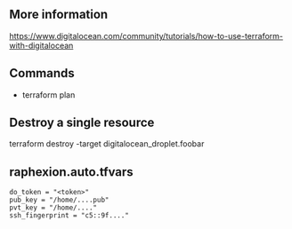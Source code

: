 ## More information

https://www.digitalocean.com/community/tutorials/how-to-use-terraform-with-digitalocean

## Commands

- terraform plan

## Destroy a single resource

terraform destroy -target digitalocean_droplet.foobar

## raphexion.auto.tfvars


```
do_token = "<token>"
pub_key = "/home/....pub"
pvt_key = "/home/...."
ssh_fingerprint = "c5::9f...."
```
